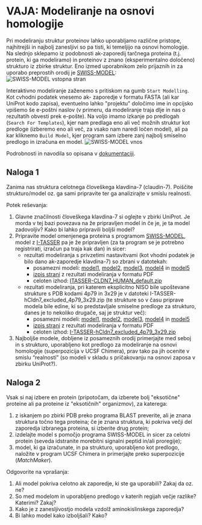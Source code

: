 # VAJA: Modeliranje na osnovi homologije

Pri modeliranju struktur proteinov lahko uporabljamo različne pristope, najhitrejši in najbolj zanesljivi so pa tisti, ki temeljijo na osnovi homologije. Na slednjo sklepamo iz podobnosti ak-zaporedij tarčnega proteina (t.j. protein, ki ga modeliramo) in proteinov z znano (eksperimentalno določeno) strukturo iz zbirke struktur. Eno izmed uporabnikom zelo prijaznih in za uporabo preprostih orodij je [SWISS-MODEL](https://swissmodel.expasy.org/):
![SWISS-MODEL vstopna stran](modeliranje-swissmodel1.png)

Interaktivno modeliranje zaženemo s pritiskom na gumb `Start Modelling`. Kot cvhodni podatek vnesemo ak- zaporedje v formatu FASTA (ali kar UniProt kodo zapisa), eventuelno lahko "projektu" določimo ime in opcijsko vpišemo še e-poštni naslov (v primeru, da modeliranje traja dlje in nas o rezultatih obvesti prek e-pošte). Na voljo imamo izkanje po predlogah (`Search For Templates`), kjer nam predlaga eno ali več možnih struktur kot predloge (izberemo eno ali več, za vsako nam naredi ločen model), ali pa kar kliknemo `Build Model`, kjer program sam izbere zanj najbolj smiselno predlogo in izračuna en model.
![SWISS-MODEL vnos](modeliranje-swissmodel2.png)

Podrobnosti in navodila so opisana v [dokumentaciji](https://swissmodel.expasy.org/docs/help).


## Naloga 1
Zanima nas struktura celotnega človeškega klavdina-7 (claudin-7). Poiščite strukturo/model oz. ga sami pripravite ter ga analizirajte v smislu realnosti.

Potek reševanja:
1. Glavne značilnosti človeškega klavdina-7 si oglejte v zbirki UniProt. Je morda v tej bazi povezava na že pripravljen model in če je, je ta model zadovoljiv? Kako bi lahko pripravili boljši model?
2. Pripravite model omenjenega proteina s programom [SWISS-MODEL](http://swissmodel.expasy.org/), model z [I-TASSER](http://zhanglab.ccmb.med.umich.edu/I-TASSER/) pa je že pripravljen (za ta program se je potrebno registrirati, izračun pa traja kak dan) in sicer:
   * rezultati modeliranja s privzetimi nastavitvami (kot vhodni podatek je bilo dano ak-zaporedje klavdina-7) so zbrani v datotekah:
      * posamezni modeli: [model1](izhod/ITASSER-CLDN7_HUMAN_default-model1.pdb), [model2](izhod/ITASSER-CLDN7_HUMAN_default-model2.pdb), [model3](izhod/ITASSER-CLDN7_HUMAN_default-model3.pdb), [model4](izhod/ITASSER-CLDN7_HUMAN_default-model4.pdb) in [model5](izhod/ITASSER-CLDN7_HUMAN_default-model5.pdb)
      * [izpis strani](izhod/ITASSER-CLDN7_HUMAN_default-log.pdf) z rezultati modeliranja v formatu PDF
      * celoten izhod: [ITASSER-CLDN7_HUMAN_default.zip](izhod/ITASSER-CLDN7_HUMAN_default.zip)
   * rezultati modeliranja, pri katerem eksplicitno NISO bile upoštevane strukture s PDB kodami 4p79 in 3x29 je v datoteki I-TASSER-hCldn7_excluded_4p79_3x29.zip (te strukture so v času priprave modela bile edine, ki so predstavljale smiselne predloge za strukturo, danes je to nekoliko drugače, saj je struktur več):
      * posamezni modeli: [model1](izhod/I-TASSER-hCldn7_excluded_4p79_3x29-model1.pdb), [model2](izhod/I-TASSER-hCldn7_excluded_4p79_3x29-model2.pdb), [model3](izhod/I-TASSER-hCldn7_excluded_4p79_3x29-model3.pdb), [model4](izhod/I-TASSER-hCldn7_excluded_4p79_3x29-model4.pdb) in [model5](izhod/I-TASSER-hCldn7_excluded_4p79_3x29-model5.pdb)
      * [izpis strani](izhod/I-TASSER-hCldn7_excluded_4p79_3x29.pdf) z rezultati modeliranja v formatu PDF
      * celoten izhod: [I-TASSER-hCldn7_excluded_4p79_3x29.zip](izhod/I-TASSER-hCldn7_excluded_4p79_3x29.zip)
3. Najboljše modele, dobljene iz posameznih orodij primerjajte med seboj in s strukturo, uporabljeno kot predlogo za modeliranje na osnovi homologije (superpozicija v UCSF Chimera), prav tako pa jih ocenite v smislu “realnosti” (so modeli v skladu s pričakovanju na osnovi zaposa v zbirku UniProt?).

## Naloga 2
Vsak si naj izbere en protein (pripotočam, da izberete bolj "eksotične" proteine ali pa proteine iz "eksotičnih" organizmov), za katerega:
1. z iskanjem po zbirki PDB preko programa BLAST preverite, ali je znana struktura točno tega proteina; če je znana struktura, ki pokriva večji del zaporedja izbranega proteina, si izberite drug protein;
2. izdelajte model s pomočjo programa SWISS-MODEL in sicer za celotni protein (seveda idstranite morebitni signalni peptid in/ali proregije);
3. model, ki ga izračunate, in pa strukturo, uporabljeno kot predlogo, naložite v program UCSF Chimera in primerjajte preko superpozicije (*MatchMaker*).

Odgovorite na vprašanja:
1. Ali model pokriva celotno ak zaporedje, ki ste ga uporabili? Zakaj da oz. ne?
2. So med modelom in uporabljeno predlogo v katerih regijah večje razlike? Katerimi? Zakaj?
3. Kako je z zanesljivostjo modela vzdolž aminokislinskega zaporedja?
4. Bi lahko model kako izboljšali? Kako?
